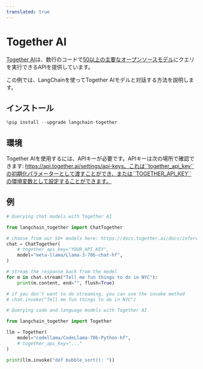 ```yaml
---
translated: true
---
```


# Together AI

[Together AI](https://www.together.ai/)は、数行のコードで[50以上の主要なオープンソースモデル](https://docs.together.ai/docs/inference-models)にクエリを実行できるAPIを提供しています。

この例では、LangChainを使ってTogether AIモデルと対話する方法を説明します。

## インストール

```python
%pip install --upgrade langchain-together
```

## 環境

Together AIを使用するには、APIキーが必要です。APIキーは次の場所で確認できます:
https://api.together.ai/settings/api-keys。これは``together_api_key``の初期化パラメーターとして渡すことができ、または``TOGETHER_API_KEY``の環境変数として設定することができます。

## 例

```python
# Querying chat models with Together AI

from langchain_together import ChatTogether

# choose from our 50+ models here: https://docs.together.ai/docs/inference-models
chat = ChatTogether(
    # together_api_key="YOUR_API_KEY",
    model="meta-llama/Llama-3-70b-chat-hf",
)

# stream the response back from the model
for m in chat.stream("Tell me fun things to do in NYC"):
    print(m.content, end="", flush=True)

# if you don't want to do streaming, you can use the invoke method
# chat.invoke("Tell me fun things to do in NYC")
```

```python
# Querying code and language models with Together AI

from langchain_together import Together

llm = Together(
    model="codellama/CodeLlama-70b-Python-hf",
    # together_api_key="..."
)

print(llm.invoke("def bubble_sort(): "))
```
